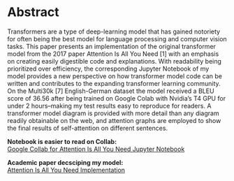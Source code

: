 # Abstract


Transformers are a type of deep-learning model that has gained notoriety for often
being the best model for language processing and computer vision tasks. This
paper presents an implementation of the original transformer model from the
2017 paper Attention Is All You Need [1] with an emphasis on creating easily
digestible code and explanations. With readability being prioritized over efficiency,
the corresponding Jupyter Notebook of my model provides a new perspective
on how transformer model code can be written and contributes to the expanding
transformer learning community. On the Multi30k [7] English-German dataset
the model received a BLEU score of 36.56 after being trained on Google Colab
with Nvidia’s T4 GPU for under 2 hours–making my test results easy to reproduce
for readers. A transformer model diagram is provided with more detail than any
diagram readily obtainable on the web, and attention graphs are employed to show
the final results of self-attention on different sentences.  

  

**Notebook is easier to read on Collab:**  
[Google Collab for Attention Is All You Need Jupyter Notebook](https://drive.google.com/file/d/1XJQfzagSdmPsJGr6PHFEzhyryGISdUKp/view?usp=share_link)

**Academic paper decsciping my model:**  
[Attention Is All You Need Implementation](CPEN400D_PROJECT.pdf)
